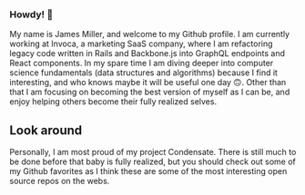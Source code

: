 ### Howdy! 👋

My name is James Miller, and welcome to my Github profile. I am currently working at Invoca, a marketing SaaS company, where I am refactoring legacy code written in
Rails and Backbone.js into GraphQL endpoints and React components. In my spare time I am diving deeper into computer science fundamentals (data structures and algorithms) because I find it interesting, and who knows maybe it will be useful one day 🙃. Other than that I am focusing on becoming the best version of myself as I can be, and enjoy helping others become their fully realized selves.

## Look around
Personally, I am most proud of my project Condensate. There is still much to be done before that baby is fully realized, but you should check out some of my Github favorites as I think these are some of the most interesting open source repos on the webs. 


<!--
**JamesRexMiller4/JamesRexMiller4** is a ✨ _special_ ✨ repository because its `README.md` (this file) appears on your GitHub profile.

Here are some ideas to get you started:

- 🔭 I’m currently working on ...
- 🌱 I’m currently learning ...
- 👯 I’m looking to collaborate on ...
- 🤔 I’m looking for help with ...
- 💬 Ask me about ...
- 📫 How to reach me: ...
- 😄 Pronouns: ...
- ⚡ Fun fact: ...
-->
